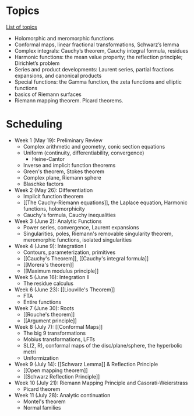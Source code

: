 # Topics

[List of topics](attachments/Complex_Analysis_Prelim_Review.pdf)

- Holomorphic and meromorphic functions
- Conformal maps, linear fractional transformations, Schwarz’s lemma
- Complex integrals: Cauchy’s theorem, Cauchy integral formula, residues
- Harmonic functions: the mean value property; the reflection principle; Dirichlet’s problem
- Series and product developments: Laurent series, partial fractions expansions, and canonical products
- Special functions: the Gamma function, the zeta functions and elliptic functions
- basics of Riemann surfaces
- Riemann mapping theorem. Picard theorems.

# Scheduling

- Week 1 (May 19): 
Preliminary Review
    - Complex arithmetic and geometry, conic section equations
    - Uniform (continuity,  differentiability, convergence)
        - Heine-Cantor
    - Inverse and implicit function theorems
    - Green's theorem, Stokes theorem
    - Complex plane, Riemann sphere
    - Blaschke factors
- Week 2 (May 26):
Differentiation
    - Implicit function theorem
    - [[The Cauchy-Riemann equations]], the Laplace equation, Harmonic functions, holomorphicity
    - Cauchy's formula, Cauchy inequalities
- Week 3 (June 2):
Analytic Functions
    - Power series, convergence, Laurent expansions
    - Singularities, poles, Riemann's removable singularity theorem, meromorphic functions, isolated singularities
- Week 4 (June 9):
Integration I
    - Contours, parameterization, primitives
    - [[Cauchy's Theorem]],  [[Cauchy's integral formula]]
    - [[Morera's theorem]]
    - [[Maximum modulus principle]]
- Week 5 (June 16):
Integration II
    - The residue calculus
- Week 6 (June 23):
[[Liouville's Theorem]]
    - FTA
    - Entire functions
- Week 7 (June 30):
 Roots
    - [[Rouche's theorem]]
    - [[Argument principle]]
- Week 8 (July 7):
[[Conformal Maps]]
    - The big 9 transformations
    - Mobius transformations, LFTs
    - SL(2, R), conformal maps of the disc/plane/sphere, the hyperbolic metri
    - Uniformization
- Week 9 (July 14):
[[Schwarz Lemma]] & Reflection Principle
    - [[Open mapping theorem]]
    - [[Schwarz Reflection Principle]]
- Week 10  (July 21):
Riemann Mapping Principle and Casorati-Weierstrass
    - Picard theorem
- Week 11 (July 28):
Analytic continuation
    - Montel's theorem
    - Normal families
